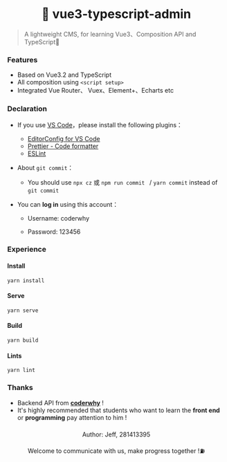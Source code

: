 # <h1 align="center">🎉 vue3-typescript-admin</h1>

> A lightweight CMS, for learning Vue3、Composition API and TypeScript💪 

### Features

- Based on Vue3.2 and TypeScript
- All composition using `<script setup>`
- Integrated Vue Router、 Vuex、Element+、Echarts etc

### Declaration

- If you use [VS Code](https://code.visualstudio.com/)，please install the following plugins：
  - [EditorConfig for VS Code](https://marketplace.visualstudio.com/items?itemName=EditorConfig.EditorConfig)
  - [Prettier - Code formatter](https://marketplace.visualstudio.com/items?itemName=esbenp.prettier-vscode)
  - [ESLint](https://marketplace.visualstudio.com/items?itemName=dbaeumer.vscode-eslint)

- About `git commit`：
  - You should use `npx cz` 或 `npm run commit ` /  `yarn commit` instead of `git commit`

- You can **log in** using this account：

  - Username: coderwhy

  - Password: 123456

### Experience

#### Install

````
yarn install
````

#### Serve

````
yarn serve
````

#### Build

```
yarn build
```

#### Lints

```
yarn lint
```

### Thanks

- Backend API from [**coderwhy**](https://github.com/coderwhy) !
- It's highly recommended that students who want to learn the **front end** or **programming** pay attention to him !

### 

<p align="center">Author: Jeff, 281413395</p>

<p align="center">Welcome to communicate with us, make progress together !⛽️</p>

